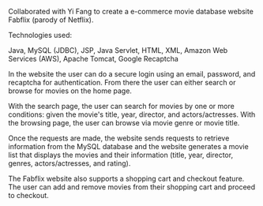 Collaborated with Yi Fang to create a e-commerce movie database website Fabflix (parody of Netflix).

Technologies used:

Java, MySQL (JDBC), JSP, Java Servlet, HTML, XML, Amazon Web Services (AWS), Apache Tomcat, Google Recaptcha

In the website the user can do a secure login using an email, password, and recaptcha for authentication. From there the user can either search or browse for movies on the home page.

With the search page, the user can search for movies by one or more conditions: given the movie's title, year, director, and actors/actresses. With the browsing page, the user can browse via movie genre or movie title.

Once the requests are made, the website sends requests to retrieve information from the MySQL database and the website generates a movie list that displays the movies and their information (title, year, director, genres, actors/actresses, and rating).

The Fabflix website also supports a shopping cart and checkout feature. The user can add and remove movies from their shopping cart and proceed to checkout.
